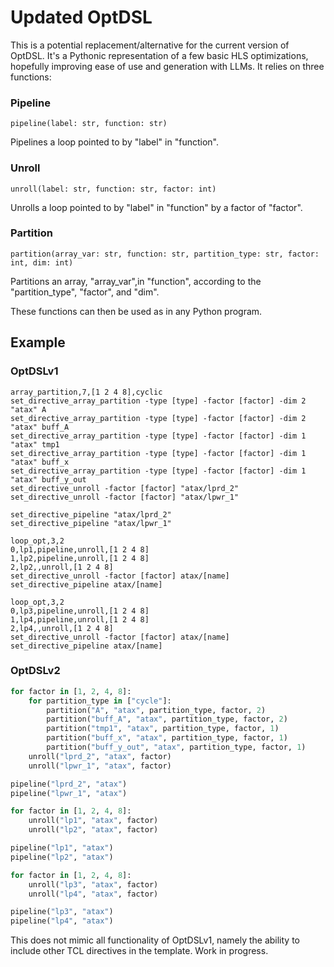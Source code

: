 # Updated OptDSL

This is a potential replacement/alternative for the current version of OptDSL. It's a Pythonic representation of a few basic HLS optimizations, hopefully improving ease of use and generation with LLMs. It relies on three functions:

### Pipeline
`pipeline(label: str, function: str)`

Pipelines a loop pointed to by "label" in "function".

### Unroll
`unroll(label: str, function: str, factor: int)`

Unrolls a loop pointed to by "label" in "function" by a factor of "factor".

### Partition
`partition(array_var: str, function: str, partition_type: str, factor: int, dim: int)`

Partitions an array, "array_var",in "function", according to the "partition_type", "factor", and "dim".

These functions can then be used as in any Python program.

## Example
### OptDSLv1
```
array_partition,7,[1 2 4 8],cyclic
set_directive_array_partition -type [type] -factor [factor] -dim 2 "atax" A
set_directive_array_partition -type [type] -factor [factor] -dim 2 "atax" buff_A
set_directive_array_partition -type [type] -factor [factor] -dim 1 "atax" tmp1
set_directive_array_partition -type [type] -factor [factor] -dim 1 "atax" buff_x
set_directive_array_partition -type [type] -factor [factor] -dim 1 "atax" buff_y_out
set_directive_unroll -factor [factor] "atax/lprd_2"
set_directive_unroll -factor [factor] "atax/lpwr_1"

set_directive_pipeline "atax/lprd_2"
set_directive_pipeline "atax/lpwr_1"

loop_opt,3,2
0,lp1,pipeline,unroll,[1 2 4 8]
1,lp2,pipeline,unroll,[1 2 4 8]
2,lp2,,unroll,[1 2 4 8]
set_directive_unroll -factor [factor] atax/[name]
set_directive_pipeline atax/[name]

loop_opt,3,2
0,lp3,pipeline,unroll,[1 2 4 8]
1,lp4,pipeline,unroll,[1 2 4 8]
2,lp4,,unroll,[1 2 4 8]
set_directive_unroll -factor [factor] atax/[name]
set_directive_pipeline atax/[name]
```

### OptDSLv2
```python
for factor in [1, 2, 4, 8]:
	for partition_type in ["cycle"]:
		partition("A", "atax", partition_type, factor, 2)
		partition("buff_A", "atax", partition_type, factor, 2)
		partition("tmp1", "atax", partition_type, factor, 1)
		partition("buff_x", "atax", partition_type, factor, 1)
		partition("buff_y_out", "atax", partition_type, factor, 1)
	unroll("lprd_2", "atax", factor)
	unroll("lpwr_1", "atax", factor)

pipeline("lprd_2", "atax")
pipeline("lpwr_1", "atax")

for factor in [1, 2, 4, 8]:
	unroll("lp1", "atax", factor)
	unroll("lp2", "atax", factor)

pipeline("lp1", "atax")
pipeline("lp2", "atax")

for factor in [1, 2, 4, 8]:
	unroll("lp3", "atax", factor)
	unroll("lp4", "atax", factor)

pipeline("lp3", "atax")
pipeline("lp4", "atax")
```

This does not mimic all functionality of OptDSLv1, namely the ability to include other TCL directives in the template. Work in progress.

